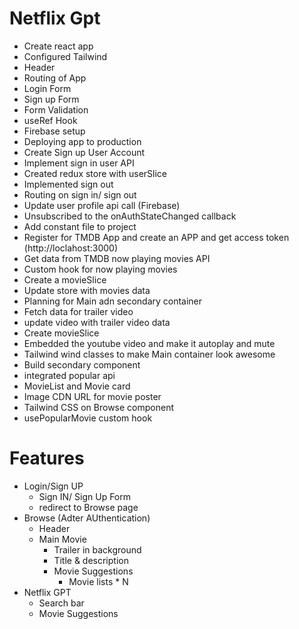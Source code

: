 # Netflix Gpt

- Create react app
- Configured Tailwind
- Header
- Routing of App
- Login Form
- Sign up Form
- Form Validation
- useRef Hook
- Firebase setup
- Deploying app to production
- Create Sign up User Account
- Implement sign in user API
- Created redux store with userSlice
- Implemented sign out
- Routing on sign in/ sign out
- Update user profile api call (Firebase)
- Unsubscribed to the onAuthStateChanged callback
- Add constant file to project
- Register for TMDB App and create an APP and get access token (http://loclahost:3000)
- Get data from TMDB now playing movies API
- Custom hook for now playing movies
- Create a movieSlice
- Update store with movies data
- Planning for Main adn secondary container
- Fetch data for trailer video
- update video with trailer video data
- Create movieSlice
- Embedded the youtube video and make it autoplay and mute
- Tailwind wind classes to make Main container look awesome
- Build secondary component
- integrated popular api
- MovieList and Movie card
- Image CDN URL for movie poster
- Tailwind CSS on Browse component
- usePopularMovie custom hook

# Features

- Login/Sign UP
  - Sign IN/ Sign Up Form
  - redirect to Browse page
- Browse (Adter AUthentication)
  - Header
  - Main Movie
    - Trailer in background
    - Title & description
    - Movie Suggestions
      - Movie lists \* N
- Netflix GPT
  - Search bar
  - Movie Suggestions
